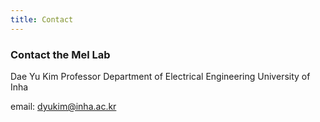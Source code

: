 ```yaml
---
title: Contact
---
```



### Contact the Mel Lab

Dae Yu Kim
Professor
Department of Electrical Engineering 
University of Inha

email: dyukim@inha.ac.kr 

